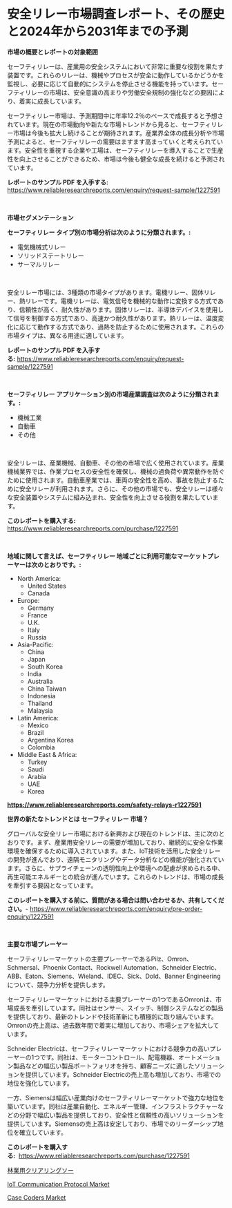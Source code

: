<p><h1>安全リレー市場調査レポート、その歴史と2024年から2031年までの予測</h1></p><p><strong>市場の概要とレポートの対象範囲</strong></p>
<p><p>セーフティリレーは、産業用の安全システムにおいて非常に重要な役割を果たす装置です。これらのリレーは、機械やプロセスが安全に動作しているかどうかを監視し、必要に応じて自動的にシステムを停止させる機能を持っています。セーフティリレーの市場は、安全意識の高まりや労働安全規制の強化などの要因により、着実に成長しています。</p><p>セーフティリレー市場は、予測期間中に年率12.2％のペースで成長すると予想されています。現在の市場動向や新たな市場トレンドから見ると、セーフティリレー市場は今後も拡大し続けることが期待されます。産業界全体の成長分析や市場予測によると、セーフティリレーの需要はますます高まっていくと考えられています。安全性を重視する企業や工場は、セーフティリレーを導入することで生産性を向上させることができるため、市場は今後も健全な成長を続けると予測されています。</p></p>
<p><strong>レポートのサンプル PDF を入手する:</strong> <a href="https://www.reliableresearchreports.com/enquiry/request-sample/1227591">https://www.reliableresearchreports.com/enquiry/request-sample/1227591</a></p>
<p>&nbsp;</p>
<p><strong>市場セグメンテーション</strong></p>
<p><strong>セーフティリレー タイプ別の市場分析は次のように分類されます。:</strong></p>
<p><ul><li>電気機械式リレー</li><li>ソリッドステートリレー</li><li>サーマルリレー</li></ul></p>
<p>&nbsp;</p>
<p><p>安全リレー市場には、3種類の市場タイプがあります。電機リレー、固体リレー、熱リレーです。電機リレーは、電気信号を機械的な動作に変換する方式であり、信頼性が高く、耐久性があります。固体リレーは、半導体デバイスを使用して信号を制御する方式であり、高速かつ耐久性があります。熱リレーは、温度変化に応じて動作する方式であり、過熱を防止するために使用されます。これらの市場タイプは、異なる用途に適しています。</p></p>
<p><strong>レポートのサンプル PDF を入手する:</strong>&nbsp;<a href="https://www.reliableresearchreports.com/enquiry/request-sample/1227591">https://www.reliableresearchreports.com/enquiry/request-sample/1227591</a></p>
<p>&nbsp;</p>
<p><strong> セーフティリレー アプリケーション別の市場産業調査は次のように分類されます。:</strong></p>
<p><ul><li>機械工業</li><li>自動車</li><li>その他</li></ul></p>
<p>&nbsp;</p>
<p><p>安全リレーは、産業機械、自動車、その他の市場で広く使用されています。産業機械業界では、作業プロセスの安全性を確保し、機械の過負荷や異常動作を防ぐために使用されます。自動車産業では、車両の安全性を高め、事故を防止するために安全リレーが利用されます。さらに、その他の市場でも、安全リレーは様々な安全装置やシステムに組み込まれ、安全性を向上させる役割を果たしています。</p></p>
<p><strong>このレポートを購入する:</strong>&nbsp; <a href="https://www.reliableresearchreports.com/purchase/1227591">https://www.reliableresearchreports.com/purchase/1227591</a></p>
<p>&nbsp;</p>
<p><strong>地域に関して言えば、セーフティリレー 地域ごとに利用可能なマーケットプレーヤーは次のとおりです。:</strong></p>
<p><ul>
    <li>
        North America:
        <ul>
            <li>United States</li>
            <li>Canada</li>
        </ul>
    </li>
    <li>
        Europe:
        <ul>
            <li>Germany</li>
            <li>France</li>
            <li>U.K.</li>
            <li>Italy</li>
            <li>Russia</li>
        </ul>
    </li>
    <li>
        Asia-Pacific:
        <ul>
            <li>China</li>
            <li>Japan</li>
            <li>South Korea</li>
            <li>India</li>
            <li>Australia</li>
            <li>China Taiwan</li>
            <li>Indonesia</li>
            <li>Thailand</li>
            <li>Malaysia</li>
        </ul>
    </li>
    <li>
        Latin America:
        <ul>
            <li>Mexico</li>
            <li>Brazil</li>
            <li>Argentina Korea</li>
            <li>Colombia</li>
        </ul>
    </li>
    <li>
        Middle East & Africa:
        <ul>
            <li>Turkey</li>
            <li>Saudi</li>
            <li>Arabia</li>
            <li>UAE</li>
            <li>Korea</li>
        </ul>
    </li>
    </ul></p>
<p><strong><a href="https://www.reliableresearchreports.com/safety-relays-r1227591">https://www.reliableresearchreports.com/safety-relays-r1227591</a></strong>&nbsp;</p>
<p><strong>世界の新たなトレンドとは セーフティリレー 市場？</strong></p>
<p><p>グローバルな安全リレー市場における新興および現在のトレンドは、主に次のとおりです。まず、産業用安全リレーの需要が増加しており、継続的に安全な作業環境を確保するために導入されています。また、IoT技術を活用した安全リレーの開発が進んでおり、遠隔モニタリングやデータ分析などの機能が強化されています。さらに、サプライチェーンの透明性向上や環境への配慮が求められる中、再生可能エネルギーとの統合が進んでいます。これらのトレンドは、市場の成長を牽引する要因となっています。</p></p>
<p><strong>このレポートを購入する前に、質問がある場合は問い合わせるか、共有してください。</strong>- <a href="https://www.reliableresearchreports.com/enquiry/pre-order-enquiry/1227591">https://www.reliableresearchreports.com/enquiry/pre-order-enquiry/1227591</a></p>
<p>&nbsp;</p>
<p><strong>主要な市場プレーヤー</strong></p>
<p><p>セーフティリレーマーケットの主要プレーヤーであるPilz、Omron、Schmersal、Phoenix Contact、Rockwell Automation、Schneider Electric、ABB、Eaton、Siemens、Wieland、IDEC、Sick、Dold、Banner Engineeringについて、競争力分析を提供します。</p><p>セーフティリレーマーケットにおける主要プレーヤーの1つであるOmronは、市場成長を牽引しています。同社はセンサー、スイッチ、制御システムなどの製品を提供しており、最新のトレンドや技術革新にも積極的に取り組んでいます。Omronの売上高は、過去数年間で着実に増加しており、市場シェアを拡大しています。</p><p>Schneider Electricは、セーフティリレーマーケットにおける競争力の高いプレーヤーの1つです。同社は、モーターコントロール、配電機器、オートメーション製品などの幅広い製品ポートフォリオを持ち、顧客ニーズに適したソリューションを提供しています。Schneider Electricの売上高も増加しており、市場での地位を強化しています。</p><p>一方、Siemensは幅広い産業向けのセーフティリレーマーケットで強力な地位を築いています。同社は産業自動化、エネルギー管理、インフラストラクチャーなどの分野で幅広い製品を提供しており、安全性と信頼性の高いソリューションを提供しています。Siemensの売上高は安定しており、市場でのリーダーシップ地位を確立しています。</p></p>
<p><strong>このレポートを購入する:</strong>&nbsp;&nbsp;<a href="https://www.reliableresearchreports.com/purchase/1227591">https://www.reliableresearchreports.com/purchase/1227591</a></p>
<p><p><a href="https://medium.com/@chloekessler01/%E6%A3%AE%E6%9E%97%E4%BC%90%E6%8E%A1%E7%94%A8%E3%83%81%E3%82%A7%E3%83%BC%E3%83%B3%E3%82%BD%E3%83%BC%E5%B8%82%E5%A0%B4-%E7%AB%B6%E4%BA%89%E5%88%86%E6%9E%90-%E5%B8%82%E5%A0%B4%E5%8B%95%E5%90%91-2031%E5%B9%B4%E3%81%BE%E3%81%A7%E3%81%AE%E4%BA%88%E6%B8%AC-dcda84dc5141">林業用クリアリングソー</a></p><p><a href="https://faithful-glue-af3.notion.site/IoT-Communication-Protocol-Market-Research-Report-Its-History-and-Forecast-2024-to-2031-d9f03ad2660542cc827d74b00512d263">IoT Communication Protocol Market</a></p><p><a href="https://github.com/ruddyyedelwadw/Market-Research-Report-List-2/blob/main/case-coders-market.md">Case Coders Market</a></p></p>